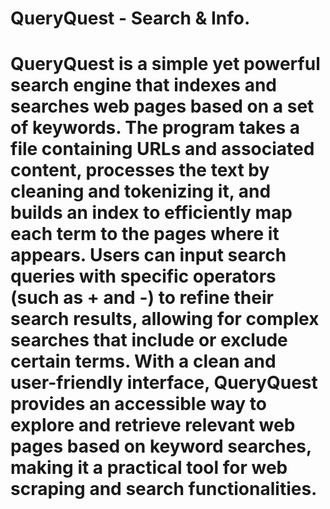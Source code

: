 # QueryQuest - Search & Info.
# QueryQuest is a simple yet powerful search engine that indexes and searches web pages based on a set of keywords. The program takes a file containing URLs and associated content, processes the text by cleaning and tokenizing it, and builds an index to efficiently map each term to the pages where it appears. Users can input search queries with specific operators (such as + and -) to refine their search results, allowing for complex searches that include or exclude certain terms. With a clean and user-friendly interface, QueryQuest provides an accessible way to explore and retrieve relevant web pages based on keyword searches, making it a practical tool for web scraping and search functionalities.
